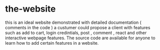 # the-website
this is an ideal website demonstrated with detailed documentation ( comments in the code ) a custumer could propose a client with features such as add to cart, login credintials, post , comment , react and other interactive webpage features. The source code are available for anyone to learn how to add certain features in a website.
